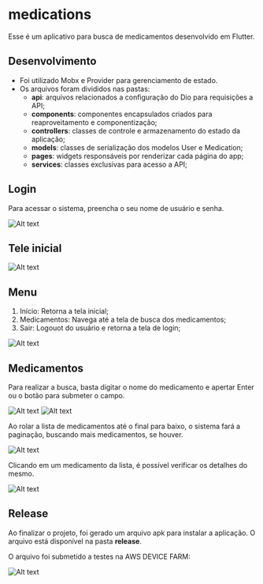 # medications

Esse é um aplicativo para busca de medicamentos desenvolvido em Flutter.

## Desenvolvimento

* Foi utilizado Mobx e Provider para gerenciamento de estado.
* Os arquivos foram divididos nas pastas:
  * **api**: arquivos relacionados a configuração do Dio para requisições a API;
  * **components**: componentes encapsulados criados para reaproveitamento e componentização;
  * **controllers**: classes de controle e armazenamento do estado da aplicação;
  * **models**: classes de serialização dos modelos User e Medication;
  * **pages**: widgets responsáveis por renderizar cada página do app;
  * **services**: classes exclusivas para acesso a API;

## Login

Para acessar o sistema, preencha o seu nome de usuário e senha.

![Alt text](/assets/images/login.png?raw=true)

## Tele inicial

![Alt text](/assets/images/home.png?raw=true)

## Menu

1. Início: Retorna a tela inicial;
2. Medicamentos: Navega até a tela de busca dos medicamentos;
3. Sair: Logouot do usuário e retorna a tela de login;

![Alt text](/assets/images/menu.png?raw=true)

## Medicamentos

Para realizar a busca, basta digitar o nome do medicamento e apertar Enter ou o botão para submeter o campo.

![Alt text](/assets/images/medications.png?raw=false)
![Alt text](/assets/images/medications_search.png?raw=true)

Ao rolar a lista de medicamentos até o final para baixo, o sistema fará a paginação, buscando mais medicamentos, se houver. 

![Alt text](/assets/images/medications_pagination.png?raw=true)

Clicando em um medicamento da lista, é possível verificar os detalhes do mesmo.

![Alt text](/assets/images/medication_details.png?raw=true)

## Release

Ao finalizar o projeto, foi gerado um arquivo apk para instalar a aplicação. O arquivo está disponível na pasta **release**.

O arquivo foi submetido a testes na AWS DEVICE FARM:

![Alt text](/assets/images/release_test.png?raw=true)

